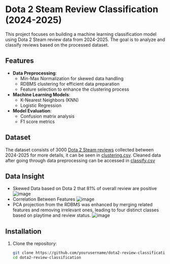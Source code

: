 # Dota 2 Steam Review Classification (2024-2025)

This project focuses on building a machine learning classification model using Dota 2 Steam review data from 2024-2025. The goal is to analyze and classify reviews based on the processed dataset.

## Features

- **Data Preprocessing**: 
  - Min-Max Normalization for skewed data handling
  - RDBMS clustering for efficient data preparation
  - Feature selection to enhance the clustering process
- **Machine Learning Models**:
  - K-Nearest Neighbors (KNN)
  - Logistic Regression
- **Model Evaluation**:
  - Confusion matrix analysis
  - F1 score metrics


## Dataset

The dataset consists of 3000 [Dota 2 Steam reviews](https://steamcommunity.com/app/570/reviews/) collected between 2024-2025 for more details, it can be seen in [clustering.csv](https://github.com/menggiGit33/Dota-2-Review-Analysis-ML/blob/main/clustering.csv). Cleaned data after going through data preprocessing can be accessed in [classify.csv](https://github.com/menggiGit33/Dota-2-Review-Analysis-ML/blob/main/classify.csv) 

## Data Insight
- Skewed Data based on Dota 2 that 81% of overall review are positive
  ![image](https://github.com/user-attachments/assets/4fa952d7-1c62-4198-a5fd-37f4b2badcea)
- Correlation Between Features
  ![image](https://github.com/user-attachments/assets/3e235767-cb82-45e4-8f57-f2c579ad29c6)
- PCA projection from the RDBMS was enhanced by merging related features and removing irrelevant ones, leading to four distinct classes based on playtime and review status.
  ![image](https://github.com/user-attachments/assets/0f27152a-1739-4f62-96d8-ac87705c8a2c)



## Installation

1. Clone the repository:
   ```bash
   git clone https://github.com/yourusername/dota2-review-classification.git
   cd dota2-review-classification
   
